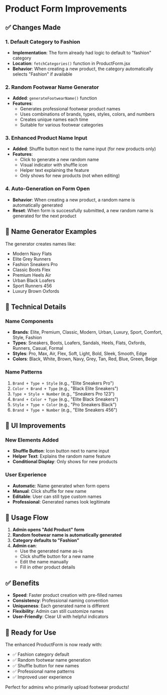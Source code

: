 # Product Form Improvements

## ✅ **Changes Made**

### 1. **Default Category to Fashion**
- **Implementation**: The form already had logic to default to "fashion" category
- **Location**: `fetchCategories()` function in ProductForm.jsx
- **Behavior**: When creating a new product, the category automatically selects "Fashion" if available

### 2. **Random Footwear Name Generator**
- **Added**: `generateFootwearName()` function
- **Features**:
  - Generates professional footwear product names
  - Uses combinations of brands, types, styles, colors, and numbers
  - Creates unique names each time
  - Suitable for various footwear categories

### 3. **Enhanced Product Name Input**
- **Added**: Shuffle button next to the name input (for new products only)
- **Features**:
  - Click to generate a new random name
  - Visual indicator with shuffle icon
  - Helper text explaining the feature
  - Only shows for new products (not when editing)

### 4. **Auto-Generation on Form Open**
- **Behavior**: When creating a new product, a random name is automatically generated
- **Reset**: When form is successfully submitted, a new random name is generated for the next product

## 🎯 **Name Generator Examples**

The generator creates names like:
- Modern Navy Flats
- Elite Grey Runners  
- Fashion Sneakers Pro
- Classic Boots Flex
- Premium Heels Air
- Urban Black Loafers
- Sport Runners 456
- Luxury Brown Oxfords

## 🔧 **Technical Details**

### Name Components
- **Brands**: Elite, Premium, Classic, Modern, Urban, Luxury, Sport, Comfort, Style, Fashion
- **Types**: Sneakers, Boots, Loafers, Sandals, Heels, Flats, Oxfords, Runners, Casual, Formal
- **Styles**: Pro, Max, Air, Flex, Soft, Light, Bold, Sleek, Smooth, Edge
- **Colors**: Black, White, Brown, Navy, Grey, Tan, Red, Blue, Green, Beige

### Name Patterns
1. `Brand + Type + Style` (e.g., "Elite Sneakers Pro")
2. `Color + Brand + Type` (e.g., "Black Elite Sneakers")
3. `Type + Style + Number` (e.g., "Sneakers Pro 123")
4. `Brand + Color + Type` (e.g., "Elite Black Sneakers")
5. `Style + Type + Color` (e.g., "Pro Sneakers Black")
6. `Brand + Type + Number` (e.g., "Elite Sneakers 456")

## 🎨 **UI Improvements**

### New Elements Added
- **Shuffle Button**: Icon button next to name input
- **Helper Text**: Explains the random name feature
- **Conditional Display**: Only shows for new products

### User Experience
- **Automatic**: Name generated when form opens
- **Manual**: Click shuffle for new name
- **Editable**: User can still type custom names
- **Professional**: Generated names look legitimate

## 📱 **Usage Flow**

1. **Admin opens "Add Product" form**
2. **Random footwear name is automatically generated**
3. **Category defaults to "Fashion"**
4. **Admin can**:
   - Use the generated name as-is
   - Click shuffle button for a new name
   - Edit the name manually
   - Fill in other product details

## ✅ **Benefits**

- **Speed**: Faster product creation with pre-filled names
- **Consistency**: Professional naming convention
- **Uniqueness**: Each generated name is different
- **Flexibility**: Admin can still customize names
- **User-Friendly**: Clear UI with helpful indicators

## 🚀 **Ready for Use**

The enhanced ProductForm is now ready with:
- ✅ Fashion category default
- ✅ Random footwear name generation
- ✅ Shuffle button for new names
- ✅ Professional name patterns
- ✅ Improved user experience

Perfect for admins who primarily upload footwear products!